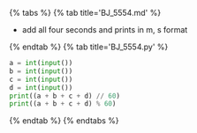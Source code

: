 {% tabs %}
{% tab title='BJ_5554.md' %}

* add all four seconds and prints in m, s format

{% endtab %}
{% tab title='BJ_5554.py' %}

```py
a = int(input())
b = int(input())
c = int(input())
d = int(input())
print((a + b + c + d) // 60)
print((a + b + c + d) % 60)
```

{% endtab %}
{% endtabs %}